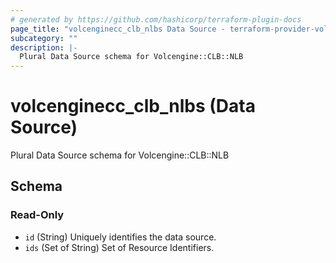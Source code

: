 ```yaml
---
# generated by https://github.com/hashicorp/terraform-plugin-docs
page_title: "volcenginecc_clb_nlbs Data Source - terraform-provider-volcenginecc"
subcategory: ""
description: |-
  Plural Data Source schema for Volcengine::CLB::NLB
---
```


# volcenginecc_clb_nlbs (Data Source)

Plural Data Source schema for Volcengine::CLB::NLB



<!-- schema generated by tfplugindocs -->
## Schema

### Read-Only

- `id` (String) Uniquely identifies the data source.
- `ids` (Set of String) Set of Resource Identifiers.
